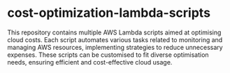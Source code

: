 # cost-optimization-lambda-scripts
This repository contains multiple AWS Lambda scripts aimed at optimising cloud costs. Each script automates various tasks related to monitoring and managing AWS resources, implementing strategies to reduce unnecessary expenses. These scripts can be customised to fit diverse optimisation needs, ensuring efficient and cost-effective cloud usage.
